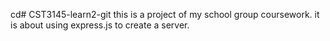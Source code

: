 cd# CST3145-learn2-git
this is a project of my school group coursework.
it is about using express.js to create a server.
